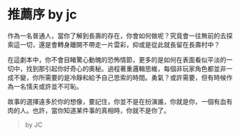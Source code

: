 # 推薦序 by jc

作為一名普通人，當你了解到長壽的存在，你會如何做呢？究竟會一往無前的去探索這一切，還是會轉身離開不帶走一片雲彩，抑或是從此就長留在長壽村中？

在這劇本中，你不會目睹驚心動魄的恐怖情節，更多的是如何在表面看似平淡的一切中，找到那引起你好奇心的奧秘。過程著重邏輯思維，每個非玩家角色都並非一成不變，你所需要的是冷靜和給予自己思索的時間。勇氣？或許需要，但有時候作為一名懦夫或許並不可恥。

故事的選擇遠多於你的想像，要記住，你並不是在扮演誰，你就是你，一個有血有肉的人。也許，當你知道某件事的真相時，你就不是你了。

> by JC
 
